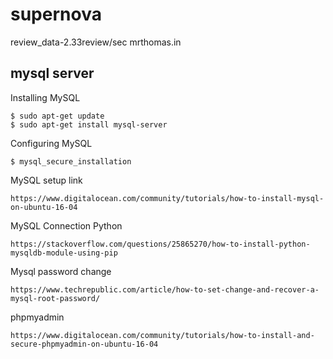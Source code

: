 # supernova

review_data-2.33review/sec
mrthomas.in

## mysql server
Installing MySQL
```
$ sudo apt-get update
$ sudo apt-get install mysql-server
```
Configuring MySQL
```
$ mysql_secure_installation
```
MySQL setup link
```
https://www.digitalocean.com/community/tutorials/how-to-install-mysql-on-ubuntu-16-04
```
MySQL Connection Python
```
https://stackoverflow.com/questions/25865270/how-to-install-python-mysqldb-module-using-pip
```
Mysql password change
```
https://www.techrepublic.com/article/how-to-set-change-and-recover-a-mysql-root-password/
```
phpmyadmin
```
https://www.digitalocean.com/community/tutorials/how-to-install-and-secure-phpmyadmin-on-ubuntu-16-04
```
